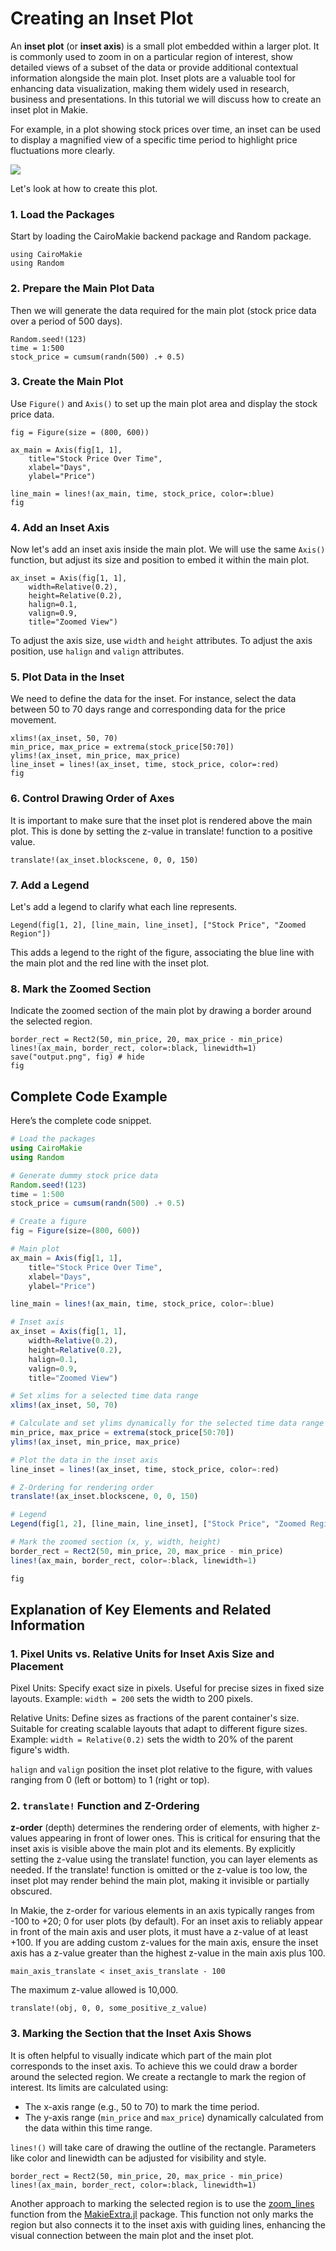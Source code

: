 # Creating an Inset Plot

An **inset plot** (or **inset axis**) is a small plot embedded within a larger plot. It is commonly used to zoom in on a particular region of interest, show detailed views of a subset of the data or provide additional contextual information alongside the main plot. Inset plots are a valuable tool for enhancing data visualization, making them widely used in research, business and presentations. In this tutorial we will discuss how to create an inset plot in Makie.

For example, in a plot showing stock prices over time, an inset can be used to display a magnified view of a specific time period to highlight price fluctuations more clearly.

![](output.png)

Let's look at how to create this plot.

### 1. Load the Packages

Start by loading the CairoMakie backend package and Random package.

```@example inset
using CairoMakie
using Random
```

### 2. Prepare the Main Plot Data

Then we will generate the data required for the main plot (stock price data over a period of 500 days).

```@example inset
Random.seed!(123)
time = 1:500
stock_price = cumsum(randn(500) .+ 0.5)
```

### 3. Create the Main Plot

Use `Figure()` and `Axis()` to set up the main plot area and display the stock price data.

```@figure inset
fig = Figure(size = (800, 600))

ax_main = Axis(fig[1, 1],
    title="Stock Price Over Time",
    xlabel="Days",
    ylabel="Price")

line_main = lines!(ax_main, time, stock_price, color=:blue)
fig
```

### 4. Add an Inset Axis

Now let's add an inset axis inside the main plot. We will use the same `Axis()` function, but adjust its size and position to embed it within the main plot.

```@example inset
ax_inset = Axis(fig[1, 1],
    width=Relative(0.2),
    height=Relative(0.2),
    halign=0.1,
    valign=0.9,
    title="Zoomed View")
```

To adjust the axis size, use `width` and `height` attributes. To adjust the axis position, use `halign` and `valign` attributes.

### 5. Plot Data in the Inset

We need to define the data for the inset. For instance, select the data between 50 to 70 days range and corresponding data for the price movement.

```@figure inset
xlims!(ax_inset, 50, 70)
min_price, max_price = extrema(stock_price[50:70])
ylims!(ax_inset, min_price, max_price)
line_inset = lines!(ax_inset, time, stock_price, color=:red)
fig
```

### 6. Control Drawing Order of Axes

It is important to make sure that the inset plot is rendered above the main plot. This is done by setting the z-value in translate! function to a positive value.

```@example inset
translate!(ax_inset.blockscene, 0, 0, 150)
```

### 7. Add a Legend

Let's add a legend to clarify what each line represents.

```@example inset
Legend(fig[1, 2], [line_main, line_inset], ["Stock Price", "Zoomed Region"])
```

This adds a legend to the right of the figure, associating the blue line with the main plot and the red line with the inset plot.

### 8. Mark the Zoomed Section

Indicate the zoomed section of the main plot by drawing a border around the selected region.

```@figure inset
border_rect = Rect2(50, min_price, 20, max_price - min_price)
lines!(ax_main, border_rect, color=:black, linewidth=1)
save("output.png", fig) # hide
fig
```

## Complete Code Example

Here’s the complete code snippet.

```julia
# Load the packages
using CairoMakie
using Random

# Generate dummy stock price data
Random.seed!(123)
time = 1:500
stock_price = cumsum(randn(500) .+ 0.5)

# Create a figure
fig = Figure(size=(800, 600))

# Main plot
ax_main = Axis(fig[1, 1],
    title="Stock Price Over Time",
    xlabel="Days",
    ylabel="Price")

line_main = lines!(ax_main, time, stock_price, color=:blue)

# Inset axis
ax_inset = Axis(fig[1, 1],
    width=Relative(0.2),
    height=Relative(0.2),
    halign=0.1,
    valign=0.9,
    title="Zoomed View")

# Set xlims for a selected time data range
xlims!(ax_inset, 50, 70)

# Calculate and set ylims dynamically for the selected time data range
min_price, max_price = extrema(stock_price[50:70])
ylims!(ax_inset, min_price, max_price)

# Plot the data in the inset axis
line_inset = lines!(ax_inset, time, stock_price, color=:red)

# Z-Ordering for rendering order
translate!(ax_inset.blockscene, 0, 0, 150)

# Legend
Legend(fig[1, 2], [line_main, line_inset], ["Stock Price", "Zoomed Region"])

# Mark the zoomed section (x, y, width, height)
border_rect = Rect2(50, min_price, 20, max_price - min_price)
lines!(ax_main, border_rect, color=:black, linewidth=1)

fig
```

## Explanation of Key Elements and Related Information

### 1. Pixel Units vs. Relative Units for Inset Axis Size and Placement

Pixel Units: Specify exact size in pixels. Useful for precise sizes in fixed size layouts.
Example: `width = 200` sets the width to 200 pixels.

Relative Units: Define sizes as fractions of the parent container's size. Suitable for creating scalable layouts that adapt to different figure sizes.
Example: `width = Relative(0.2)` sets the width to 20% of the parent figure's width.

`halign` and `valign` position the inset plot relative to the figure, with values ranging from 0 (left or bottom) to 1 (right or top).

### 2. `translate!` Function and Z-Ordering

**z-order** (depth) determines the rendering order of elements, with higher z-values appearing in front of lower ones. This is critical for ensuring that the inset axis is visible above the main plot and its elements. By explicitly setting the z-value using the translate! function, you can layer elements as needed. If the translate! function is omitted or the z-value is too low, the inset plot may render behind the main plot, making it invisible or partially obscured.

In Makie, the z-order for various elements in an axis typically ranges from -100 to +20; 0 for user plots (by default). For an inset axis to reliably appear in front of the main axis and user plots, it must have a z-value of at least +100. If you are adding custom z-values for the main axis, ensure the inset axis has a z-value greater than the highest z-value in the main axis plus 100.

`main_axis_translate < inset_axis_translate - 100`

The maximum z-value allowed is 10,000.

```
translate!(obj, 0, 0, some_positive_z_value)
```

### 3. Marking the Section that the Inset Axis Shows

It is often helpful to visually indicate which part of the main plot corresponds to the inset axis. To achieve this we could draw a border around the selected region. We create a rectangle to mark the region of interest.
Its limits are calculated using:

* The x-axis range (e.g., 50 to 70) to mark the time period.
* The y-axis range (`min_price` and `max_price`) dynamically calculated from the data within this time range.

`lines!()` will take care of drawing the outline of the rectangle. Parameters like color and linewidth can be adjusted for visibility and style.

```
border_rect = Rect2(50, min_price, 20, max_price - min_price)
lines!(ax_main, border_rect, color=:black, linewidth=1)
```

Another approach to marking the selected region is to use the [zoom_lines](https://juliaaplavin.github.io/MakieExtraDocs.jl/notebooks/examples.html#3526c688-aea9-411b-a837-dc02ff81a7ee) function from the [MakieExtra.jl](https://juliapackages.com/p/makieextra) package. This function not only marks the region but also connects it to the inset axis with guiding lines, enhancing the visual connection between the main plot and the inset plot.
